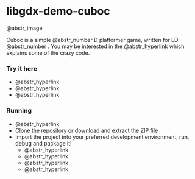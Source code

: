 # libgdx-demo-cuboc

@abstr_image 

Cuboc is a simple @abstr_number D platformer game, written for LD @abstr_number . You may be interested in the @abstr_hyperlink which explains some of the crazy code.

### Try it here

  * @abstr_hyperlink 
  * @abstr_hyperlink 
  * @abstr_hyperlink 



### Running

  * @abstr_hyperlink 
  * Clone the repository or download and extract the ZIP file
  * Import the project into your preferred development environment, run, debug and package it! 
    * @abstr_hyperlink 
    * @abstr_hyperlink 
    * @abstr_hyperlink 
    * @abstr_hyperlink 


